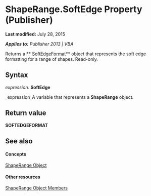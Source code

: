 
# ShapeRange.SoftEdge Property (Publisher)

 **Last modified:** July 28, 2015

 _**Applies to:** Publisher 2013 | VBA_

Returns a  ** [SoftEdgeFormat](c14a02e0-8af2-55c3-1e22-78d60e1213f0.md)** object that represents the soft edge formatting for a range of shapes. Read-only.


## Syntax

 _expression_. **SoftEdge**

 _expression_A variable that represents a  **ShapeRange** object.


## Return value

 **SOFTEDGEFORMAT**


## See also


#### Concepts


 [ShapeRange Object](c85967c9-af43-747d-7e0b-64ddc22c84be.md)
#### Other resources


 [ShapeRange Object Members](50146f74-1df4-8123-f42f-d4f5d1efba7b.md)
